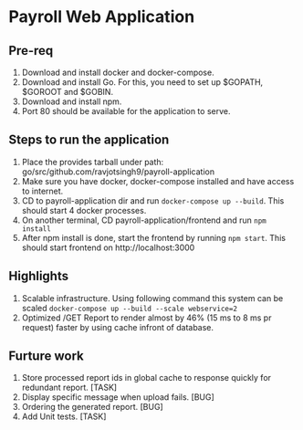 # Payroll Web Application

## Pre-req

1. Download and install docker and docker-compose.
2. Download and install Go. For this, you need to set up $GOPATH, $GOROOT and \$GOBIN.
3. Download and install npm.
4. Port 80 should be available for the application to serve.

## Steps to run the application

1. Place the provides tarball under path: go/src/github.com/ravjotsingh9/payroll-application
2. Make sure you have docker, docker-compose installed and have access to internet.
3. CD to payroll-application dir and run `docker-compose up --build`. This should start 4 docker processes.
4. On another terminal, CD payroll-application/frontend and run `npm install`
5. After npm install is done, start the frontend by running `npm start`. This should start frontend on http://localhost:3000

## Highlights

1. Scalable infrastructure. Using following command this system can be scaled
   `docker-compose up --build --scale webservice=2`
2. Optimized /GET Report to render almost by 46% (15 ms to 8 ms pr request) faster by using cache infront of database.

## Furture work

1. Store processed report ids in global cache to response quickly for redundant report. [TASK]
2. Display specific message when upload fails. [BUG]
3. Ordering the generated report. [BUG]
4. Add Unit tests. [TASK]
